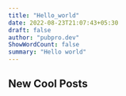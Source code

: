 ```yaml
---
title: "Hello_world"
date: 2022-08-23T21:07:43+05:30
draft: false
author: "pubpro.dev"
ShowWordCount: false
summary: "Hello world"
---
```


## New Cool Posts

